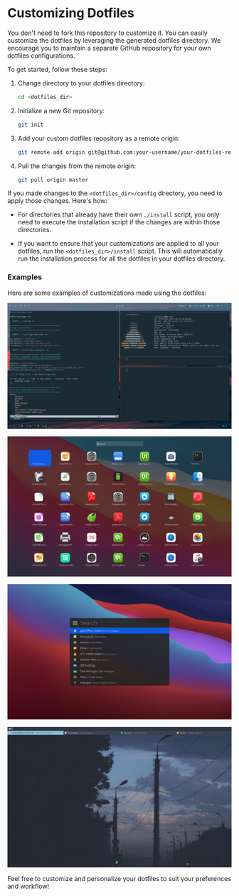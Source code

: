 # Customizing Dotfiles

You don't need to fork this repository to customize it. You can easily customize the dotfiles by leveraging the generated dotfiles directory. We encourage you to maintain a separate GitHub repository for your own dotfiles configurations.

To get started, follow these steps:

1. Change directory to your dotfiles directory:
   ```sh
   cd <dotfiles_dir>
   ```

2. Initialize a new Git repository:
   ```sh
   git init
   ```

3. Add your custom dotfiles repository as a remote origin:
   ```sh
   git remote add origin git@github.com:your-username/your-dotfiles-repo.git
   ```

4. Pull the changes from the remote origin:
   ```sh
   git pull origin master
   ```

If you made changes to the `<dotfiles_dir>/config` directory, you need to apply those changes. Here's how:

- For directories that already have their own `./install` script, you only need to execute the installation script if the changes are within those directories.

- If you want to ensure that your customizations are applied to all your dotfiles, run the `<dotfiles_dir>/install` script. This will automatically run the installation process for all the dotfiles in your dotfiles directory.

### Examples

Here are some examples of customizations made using the dotfiles:

![i3 with alacritty](https://raw.githubusercontent.com/ulises-jeremias/dotfiles/master/static/nvim.png)

![Apps finder](https://raw.githubusercontent.com/ulises-jeremias/dotfiles/master/static/screenshot-launchpad.png)

![Apps finder](https://raw.githubusercontent.com/ulises-jeremias/dotfiles/master/static/screenshot-spotlight-dark.png)

![Apps finder](https://raw.githubusercontent.com/ulises-jeremias/dotfiles/master/static/screenshot-nord-two-lines.png)

Feel free to customize and personalize your dotfiles to suit your preferences and workflow!
